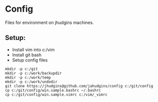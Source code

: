 # Config
Files for environment on jhudgins machines.

## Setup:
* Install vim into c:/vim
* Install git bash
* Setup config files
```
mkdir -p c:/git
mkdir -p c:/work/backupdir
mkdir -p c:/work/temp
mkdir -p c:/work/undodir
git clone https://jhudgins@github.com/jahudgins/config c:/git/config
cp c:/git/config/win.sample.bashrc ~/.bashrc
cp c:/git/config/win.sample.vimrc c:/vim/_vimrc
```
